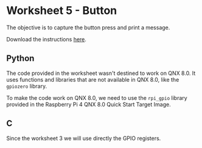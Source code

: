# Worksheet 5 - Button

The objective is to capture the button press and print a message.

Download the instructions [here](https://github.com/CamJam-EduKit/EduKit1/raw/master/CamJam%20EduKit%201%20-%20GPIO%20Zero/CamJam%20EduKit%201%20%20-%20Worksheet%205%20(GPIO%20Zero)%20-%20Button.pdf).

## Python

The code provided in the worksheet wasn't destined to work on QNX 8.0. It uses functions and libraries that are not available in QNX 8.0, like the ```gpiozero``` library.

To make the code work on QNX 8.0, we need to use the ```rpi_gpio``` library provided in the Raspberry Pi 4 QNX 8.0 Quick Start Target Image.

## C

Since the worksheet 3 we will use directly the GPIO registers.